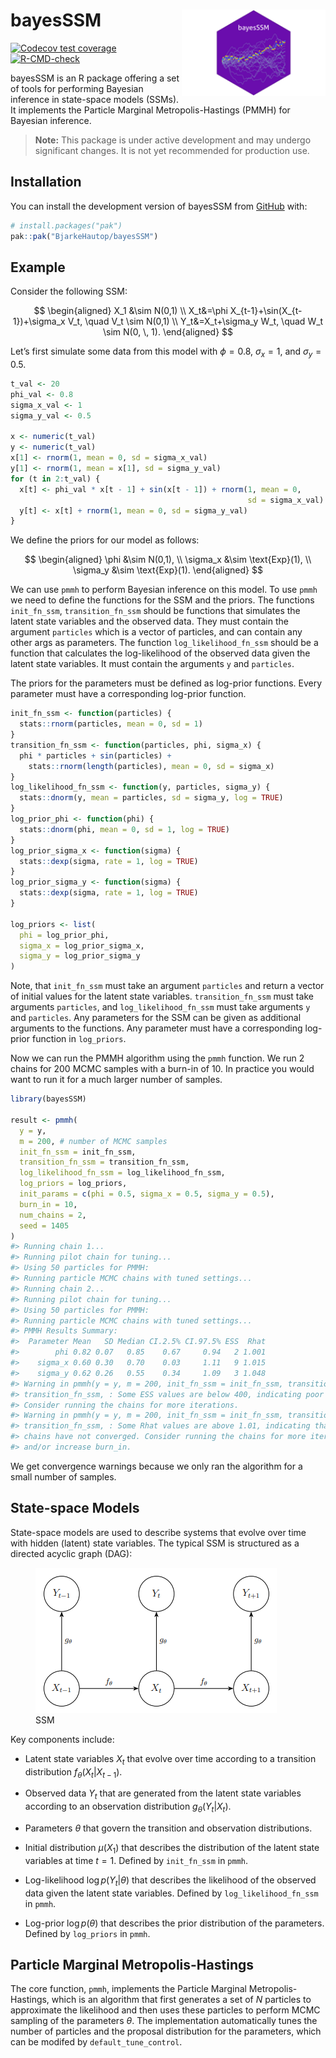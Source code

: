 
<!-- README.md is generated from README.Rmd. Please edit that file -->

# bayesSSM <img src="man/figures/logo.png" align="right" height="138" alt="" />

<!-- badges: start -->

[![Codecov test
coverage](https://codecov.io/gh/BjarkeHautop/bayesSSM/graph/badge.svg)](https://app.codecov.io/gh/BjarkeHautop/bayesSSM)
[![R-CMD-check](https://github.com/BjarkeHautop/bayesSSM/actions/workflows/R-CMD-check.yaml/badge.svg)](https://github.com/BjarkeHautop/bayesSSM/actions/workflows/R-CMD-check.yaml)
<!-- badges: end -->

bayesSSM is an R package offering a set of tools for performing Bayesian
inference in state-space models (SSMs). It implements the Particle
Marginal Metropolis-Hastings (PMMH) for Bayesian inference.

> **Note:** This package is under active development and may undergo
> significant changes. It is not yet recommended for production use.

## Installation

You can install the development version of bayesSSM from
[GitHub](https://github.com/) with:

``` r
# install.packages("pak")
pak::pak("BjarkeHautop/bayesSSM")
```

## Example

Consider the following SSM:

$$
\begin{aligned}
        X_1 &\sim N(0,1) \\
        X_t&=\phi X_{t-1}+\sin(X_{t-1})+\sigma_x V_t, \quad V_t \sim N(0,1) \\
        Y_t&=X_t+\sigma_y W_t, \quad W_t \sim N(0, \, 1).
\end{aligned}
$$

Let’s first simulate some data from this model with $\phi = 0.8$,
$\sigma_x = 1$, and $\sigma_y = 0.5$.

``` r
t_val <- 20
phi_val <- 0.8
sigma_x_val <- 1
sigma_y_val <- 0.5

x <- numeric(t_val)
y <- numeric(t_val)
x[1] <- rnorm(1, mean = 0, sd = sigma_x_val)
y[1] <- rnorm(1, mean = x[1], sd = sigma_y_val)
for (t in 2:t_val) {
  x[t] <- phi_val * x[t - 1] + sin(x[t - 1]) + rnorm(1, mean = 0, 
                                                     sd = sigma_x_val)
  y[t] <- x[t] + rnorm(1, mean = 0, sd = sigma_y_val)
}
```

We define the priors for our model as follows:

$$
\begin{aligned}
        \phi &\sim N(0,1), \\
        \sigma_x &\sim \text{Exp}(1), \\
        \sigma_y &\sim \text{Exp}(1).
\end{aligned}
$$

We can use `pmmh` to perform Bayesian inference on this model. To use
`pmmh` we need to define the functions for the SSM and the priors. The
functions `init_fn_ssm`, `transition_fn_ssm` should be functions that
simulates the latent state variables and the observed data. They must
contain the argument `particles` which is a vector of particles, and can
contain any other args as parameters. The function
`log_likelihood_fn_ssm` should be a function that calculates the
log-likelihood of the observed data given the latent state variables. It
must contain the arguments `y` and `particles`.

The priors for the parameters must be defined as log-prior functions.
Every parameter must have a corresponding log-prior function.

``` r
init_fn_ssm <- function(particles) {
  stats::rnorm(particles, mean = 0, sd = 1)
}
transition_fn_ssm <- function(particles, phi, sigma_x) {
  phi * particles + sin(particles) +
    stats::rnorm(length(particles), mean = 0, sd = sigma_x)
}
log_likelihood_fn_ssm <- function(y, particles, sigma_y) {
  stats::dnorm(y, mean = particles, sd = sigma_y, log = TRUE)
}
log_prior_phi <- function(phi) {
  stats::dnorm(phi, mean = 0, sd = 1, log = TRUE)
}
log_prior_sigma_x <- function(sigma) {
  stats::dexp(sigma, rate = 1, log = TRUE)
}
log_prior_sigma_y <- function(sigma) {
  stats::dexp(sigma, rate = 1, log = TRUE)
}

log_priors <- list(
  phi = log_prior_phi,
  sigma_x = log_prior_sigma_x,
  sigma_y = log_prior_sigma_y
)
```

Note, that `init_fn_ssm` must take an argument `particles` and return a
vector of initial values for the latent state variables.
`transition_fn_ssm` must take arguments `particles`, and
`log_likelihood_fn_ssm` must take arguments `y` and `particles`. Any
parameters for the SSM can be given as additional arguments to the
functions. Any parameter must have a corresponding log-prior function in
`log_priors`.

Now we can run the PMMH algorithm using the `pmmh` function. We run 2
chains for 200 MCMC samples with a burn-in of 10. In practice you would
want to run it for a much larger number of samples.

``` r
library(bayesSSM)

result <- pmmh(
  y = y,
  m = 200, # number of MCMC samples
  init_fn_ssm = init_fn_ssm,
  transition_fn_ssm = transition_fn_ssm,
  log_likelihood_fn_ssm = log_likelihood_fn_ssm,
  log_priors = log_priors,
  init_params = c(phi = 0.5, sigma_x = 0.5, sigma_y = 0.5),
  burn_in = 10,
  num_chains = 2,
  seed = 1405
)
#> Running chain 1...
#> Running pilot chain for tuning...
#> Using 50 particles for PMMH:
#> Running particle MCMC chains with tuned settings...
#> Running chain 2...
#> Running pilot chain for tuning...
#> Using 50 particles for PMMH:
#> Running particle MCMC chains with tuned settings...
#> PMMH Results Summary:
#>  Parameter Mean   SD Median CI.2.5% CI.97.5% ESS  Rhat
#>        phi 0.82 0.07   0.85    0.67     0.94   2 1.001
#>    sigma_x 0.60 0.30   0.70    0.03     1.11   9 1.015
#>    sigma_y 0.62 0.26   0.55    0.34     1.09   3 1.048
#> Warning in pmmh(y = y, m = 200, init_fn_ssm = init_fn_ssm, transition_fn_ssm =
#> transition_fn_ssm, : Some ESS values are below 400, indicating poor mixing.
#> Consider running the chains for more iterations.
#> Warning in pmmh(y = y, m = 200, init_fn_ssm = init_fn_ssm, transition_fn_ssm =
#> transition_fn_ssm, : Some Rhat values are above 1.01, indicating that the
#> chains have not converged. Consider running the chains for more iterations
#> and/or increase burn_in.
```

We get convergence warnings because we only ran the algorithm for a
small number of samples.

## State-space Models

State-space models are used to describe systems that evolve over time
with hidden (latent) state variables. The typical SSM is structured as a
directed acyclic graph (DAG):

<figure>
<img src="man/figures/DAG_SSM.png" alt="SSM" />
<figcaption aria-hidden="true">SSM</figcaption>
</figure>

Key components include:

- Latent state variables $X_t$ that evolve over time according to a
  transition distribution $f_\theta(X_t | X_{t-1})$.

- Observed data $Y_t$ that are generated from the latent state variables
  according to an observation distribution $g_\theta(Y_t | X_t)$.

- Parameters $\theta$ that govern the transition and observation
  distributions.

- Initial distribution $\mu(X_1)$ that describes the distribution of the
  latent state variables at time $t = 1$. Defined by `init_fn_ssm` in
  `pmmh`.

- Log-likelihood $\log p(Y_t | \theta)$ that describes the likelihood of
  the observed data given the latent state variables. Defined by
  `log_likelihood_fn_ssm` in `pmmh`.

- Log-prior $\log p(\theta)$ that describes the prior distribution of
  the parameters. Defined by `log_priors` in `pmmh`.

## Particle Marginal Metropolis-Hastings

The core function, `pmmh`, implements the Particle Marginal
Metropolis-Hastings, which is an algorithm that first generates a set of
$N$ particles to approximate the likelihood and then uses these
particles to perform MCMC sampling of the parameters $\theta$. The
implementation automatically tunes the number of particles and the
proposal distribution for the parameters, which can be modifed by
`default_tune_control`.
